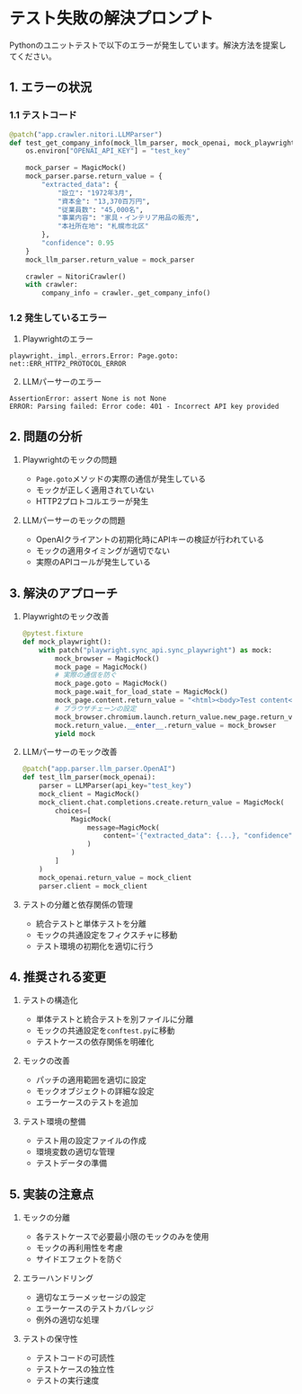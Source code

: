 # テスト失敗の解決プロンプト

Pythonのユニットテストで以下のエラーが発生しています。解決方法を提案してください。

## 1. エラーの状況

### 1.1 テストコード
```python
@patch("app.crawler.nitori.LLMParser")
def test_get_company_info(mock_llm_parser, mock_openai, mock_playwright):
    os.environ["OPENAI_API_KEY"] = "test_key"
    
    mock_parser = MagicMock()
    mock_parser.parse.return_value = {
        "extracted_data": {
            "設立": "1972年3月",
            "資本金": "13,370百万円",
            "従業員数": "45,000名",
            "事業内容": "家具・インテリア用品の販売",
            "本社所在地": "札幌市北区"
        },
        "confidence": 0.95
    }
    mock_llm_parser.return_value = mock_parser
    
    crawler = NitoriCrawler()
    with crawler:
        company_info = crawler._get_company_info()
```

### 1.2 発生しているエラー
1. Playwrightのエラー
```
playwright._impl._errors.Error: Page.goto: net::ERR_HTTP2_PROTOCOL_ERROR
```

2. LLMパーサーのエラー
```
AssertionError: assert None is not None
ERROR: Parsing failed: Error code: 401 - Incorrect API key provided
```

## 2. 問題の分析

1. Playwrightのモックの問題
   - `Page.goto`メソッドの実際の通信が発生している
   - モックが正しく適用されていない
   - HTTP2プロトコルエラーが発生

2. LLMパーサーのモックの問題
   - OpenAIクライアントの初期化時にAPIキーの検証が行われている
   - モックの適用タイミングが適切でない
   - 実際のAPIコールが発生している

## 3. 解決のアプローチ

1. Playwrightのモック改善
   ```python
   @pytest.fixture
   def mock_playwright():
       with patch("playwright.sync_api.sync_playwright") as mock:
           mock_browser = MagicMock()
           mock_page = MagicMock()
           # 実際の通信を防ぐ
           mock_page.goto = MagicMock()
           mock_page.wait_for_load_state = MagicMock()
           mock_page.content.return_value = "<html><body>Test content</body></html>"
           # ブラウザチェーンの設定
           mock_browser.chromium.launch.return_value.new_page.return_value = mock_page
           mock.return_value.__enter__.return_value = mock_browser
           yield mock
   ```

2. LLMパーサーのモック改善
   ```python
   @patch("app.parser.llm_parser.OpenAI")
   def test_llm_parser(mock_openai):
       parser = LLMParser(api_key="test_key")
       mock_client = MagicMock()
       mock_client.chat.completions.create.return_value = MagicMock(
           choices=[
               MagicMock(
                   message=MagicMock(
                       content='{"extracted_data": {...}, "confidence": 0.95}'
                   )
               )
           ]
       )
       mock_openai.return_value = mock_client
       parser.client = mock_client
   ```

3. テストの分離と依存関係の管理
   - 統合テストと単体テストを分離
   - モックの共通設定をフィクスチャに移動
   - テスト環境の初期化を適切に行う

## 4. 推奨される変更

1. テストの構造化
   - 単体テストと統合テストを別ファイルに分離
   - モックの共通設定を`conftest.py`に移動
   - テストケースの依存関係を明確化

2. モックの改善
   - パッチの適用範囲を適切に設定
   - モックオブジェクトの詳細な設定
   - エラーケースのテストを追加

3. テスト環境の整備
   - テスト用の設定ファイルの作成
   - 環境変数の適切な管理
   - テストデータの準備

## 5. 実装の注意点

1. モックの分離
   - 各テストケースで必要最小限のモックのみを使用
   - モックの再利用性を考慮
   - サイドエフェクトを防ぐ

2. エラーハンドリング
   - 適切なエラーメッセージの設定
   - エラーケースのテストカバレッジ
   - 例外の適切な処理

3. テストの保守性
   - テストコードの可読性
   - テストケースの独立性
   - テストの実行速度 